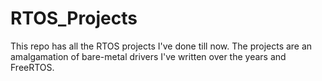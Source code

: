 # RTOS_Projects
This repo has all the RTOS projects I've done till now. The projects are an amalgamation of bare-metal drivers I've written over the years and FreeRTOS.
